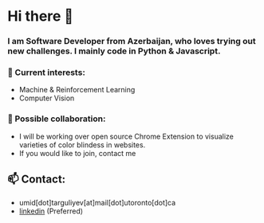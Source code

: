 # Hi there 👋

 
### I am Software Developer from Azerbaijan, who loves trying out new challenges. I mainly code in Python & Javascript. 


### 🔭 Current interests:
 - Machine & Reinforcement Learning
 - Computer Vision


### 🌱 Possible collaboration: 
-  I will be working over open source Chrome Extension to visualize varieties of color blindess in websites. 
-  If you would like to join, contact me 


## 📫 Contact:

- umid[dot]targuliyev[at]mail[dot]utoronto[dot]ca
- [linkedin](https://www.linkedin.com/in/umid-targuliyev/) (Preferred)


<!-- 
## Education

### Bilkent University (2017 - 2018)
- Studied first year in Computer Technologies and Information Systems 

### University of Toronto (2018-2022)
- H.B.SC. SPECIALIST IN COMPUTER SCIENCE
- Focus in Artificial Intelligence
- Graduated with High Distinction

### Technical University of Munich (2022 - Present)
-  Will be studying Master's in Informatics



[![Umid's GitHub stats](https://github-readme-stats.vercel.app/api?username=targuli1&count_private=true)](https://github.com/anuraghazra/github-readme-stats)

- :mortar_board:  I just graduated from University of Toronto 
- 🌱 I’m currently learning ML & CV
-  

**targuli1/targuli1** is a ✨ _special_ ✨ repository because its `README.md` (this file) appears on your GitHub profile.

Here are some ideas to get you started:

- 🔭 I’m currently working on ...
- 🌱 I’m currently learning ...
- 👯 I’m looking to collaborate on ...
- 🤔 I’m looking for help with ...
- 💬 Ask me about ...
- 📫 How to reach me: ...
- 😄 Pronouns: ...
- ⚡ Fun fact: ...
-->
